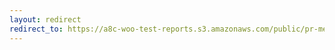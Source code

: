 ```yaml
---
layout: redirect
redirect_to: https://a8c-woo-test-reports.s3.amazonaws.com/public/pr-merge/37509/e2e/index.html
---
```

